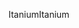 <span data-ttu-id="7907f-101">Itanium</span><span class="sxs-lookup"><span data-stu-id="7907f-101">Itanium</span></span>